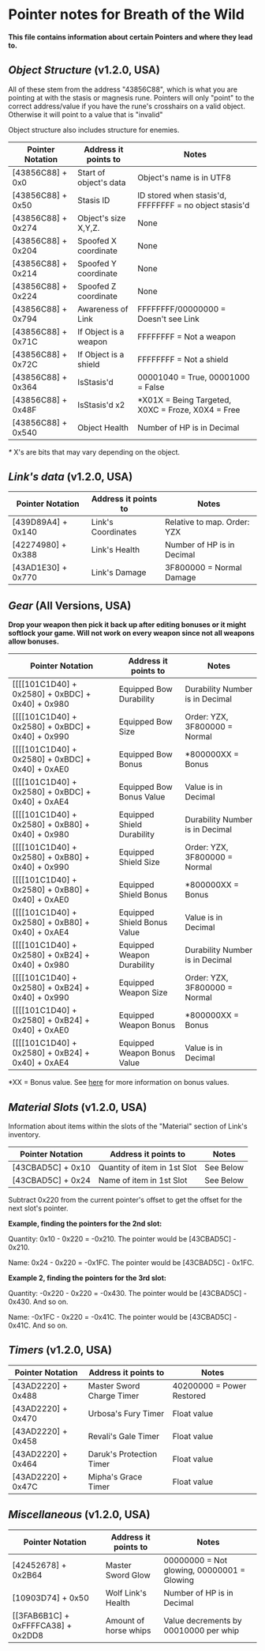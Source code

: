 # Pointer notes for Breath of the Wild

#### This file contains information about certain Pointers and where they lead to.

## _Object Structure_ (v1.2.0, USA)
All of these stem from the address "43856C88", which is what you are pointing at with the stasis or magnesis rune. 
Pointers will only "point" to the correct address/value if you have the rune's crosshairs on a valid object. Otherwise
it will point to a value that is "invalid"

Object structure also includes structure for enemies.

|  Pointer Notation| Address it points to |          Notes
|------------------|----------------------|-------------------------
|[43856C88] + 0x0  |Start of object's data|Object's name is in UTF8
|[43856C88] + 0x50 |Stasis ID             |ID stored when stasis'd, FFFFFFFF = no object stasis'd
|[43856C88] + 0x274|Object's size X,Y,Z.  |None
|[43856C88] + 0x204|Spoofed X coordinate  |None
|[43856C88] + 0x214|Spoofed Y coordinate  |None
|[43856C88] + 0x224|Spoofed Z coordinate  |None
|[43856C88] + 0x794|Awareness of Link     |FFFFFFFF/00000000 = Doesn't see Link
|[43856C88] + 0x71C|If Object is a weapon |FFFFFFFF = Not a weapon
|[43856C88] + 0x72C|If Object is a shield |FFFFFFFF = Not a shield
|[43856C88] + 0x364|IsStasis'd            |00001040 = True, 00001000 = False
|[43856C88] + 0x48F|IsStasis'd x2         |*X01X = Being Targeted, X0XC = Froze, X0X4 = Free
|[43856C88] + 0x540|Object Health         |Number of HP is in Decimal

_*_ X's are bits that may vary depending on the object.

## _Link's data_ (v1.2.0, USA)
| Pointer Notation |Address it points to|          Notes
|------------------|--------------------|------------------------
|[439D89A4] + 0x140|Link's Coordinates  |Relative to map. Order: YZX
|[42274980] + 0x388|Link's Health       |Number of HP is in Decimal
|[43AD1E30] + 0x770|Link's Damage       |3F800000 = Normal Damage

## _Gear_ (All Versions, USA)
**Drop your weapon then pick it back up after editing bonuses or it might softlock your game.
Will not work on every weapon since not all weapons allow bonuses.**

|                 Pointer Notation               |   Address it points to    |          Notes
|------------------------------------------------|---------------------------|-------------------------
|[[[[101C1D40] + 0x2580] + 0xBDC] + 0x40] + 0x980|Equipped Bow Durability    |Durability Number is in Decimal
|[[[[101C1D40] + 0x2580] + 0xBDC] + 0x40] + 0x990|Equipped Bow Size          |Order: YZX, 3F800000 = Normal
|[[[[101C1D40] + 0x2580] + 0xBDC] + 0x40] + 0xAE0|Equipped Bow Bonus         |*800000XX = Bonus
|[[[[101C1D40] + 0x2580] + 0xBDC] + 0x40] + 0xAE4|Equipped Bow Bonus Value   |Value is in Decimal
|[[[[101C1D40] + 0x2580] + 0xB80] + 0x40] + 0x980|Equipped Shield Durability |Durability Number is in Decimal
|[[[[101C1D40] + 0x2580] + 0xB80] + 0x40] + 0x990|Equipped Shield Size       |Order: YZX, 3F800000 = Normal
|[[[[101C1D40] + 0x2580] + 0xB80] + 0x40] + 0xAE0|Equipped Shield Bonus      |*800000XX = Bonus
|[[[[101C1D40] + 0x2580] + 0xB80] + 0x40] + 0xAE4|Equipped Shield Bonus Value|Value is in Decimal
|[[[[101C1D40] + 0x2580] + 0xB24] + 0x40] + 0x980|Equipped Weapon Durability |Durability Number is in Decimal
|[[[[101C1D40] + 0x2580] + 0xB24] + 0x40] + 0x990|Equipped Weapon Size       |Order: YZX, 3F800000 = Normal
|[[[[101C1D40] + 0x2580] + 0xB24] + 0x40] + 0xAE0|Equipped Weapon Bonus      |*800000XX = Bonus
|[[[[101C1D40] + 0x2580] + 0xB24] + 0x40] + 0xAE4|Equipped Weapon Bonus Value|Value is in Decimal

*XX = Bonus value. See [here](https://github.com/Megabyte918/BotW-Cheat-Codes/blob/master/All%20Versions/Equipped%20Gear%20Bonus%20Modifier) for more information on bonus values.

## _Material Slots_ (v1.2.0, USA)
Information about items within the slots of the "Material" section of Link's inventory.

| Pointer Notation|Address it points to        |          Notes
|-----------------|----------------------------|------------------------
|[43CBAD5C] + 0x10|Quantity of item in 1st Slot|See Below
|[43CBAD5C] + 0x24|Name of item in 1st Slot    |See Below

Subtract 0x220 from the current pointer's offset to get the offset for the next slot's pointer. 

**Example, finding the pointers for the 2nd slot:**

Quantity: 0x10 - 0x220 = -0x210. The pointer would be [43CBAD5C] - 0x210.

Name: 0x24 - 0x220 = -0x1FC. The pointer would be [43CBAD5C] - 0x1FC.

**Example 2, finding the pointers for the 3rd slot:**

Quantity: -0x220 - 0x220 = -0x430. The pointer would be [43CBAD5C] - 0x430. And so on.

Name: -0x1FC - 0x220 = -0x41C. The pointer would be [43CBAD5C] - 0x41C. And so on.


## _Timers_ (v1.2.0, USA)
| Pointer Notation |Address it points to     |          Notes
|------------------|-------------------------|------------------------
|[43AD2220] + 0x488|Master Sword Charge Timer|40200000 = Power Restored
|[43AD2220] + 0x470|Urbosa's Fury Timer      |Float value
|[43AD2220] + 0x458|Revali's Gale Timer      |Float value
|[43AD2220] + 0x464|Daruk's Protection Timer |Float value
|[43AD2220] + 0x47C|Mipha's Grace Timer      |Float value

## _Miscellaneous_ (v1.2.0, USA)
| Pointer Notation                 |Address it points to      |          Notes
|----------------------------------|--------------------------|------------------------
|[42452678] + 0x2B64               |Master Sword Glow         |00000000 = Not glowing, 00000001 = Glowing
|[10903D74] + 0x50                 |Wolf Link's Health        |Number of HP is in Decimal
|[[3FAB6B1C] + 0xFFFFCA38] + 0x2DD8|Amount of horse whips     |Value decrements by 00010000 per whip
